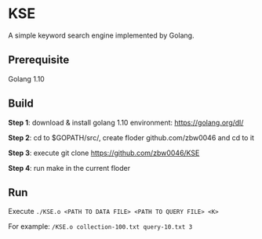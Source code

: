 # KSE
A simple keyword search engine implemented by Golang.

## Prerequisite
Golang 1.10

## Build

**Step 1**: download & install golang 1.10 environment: https://golang.org/dl/

**Step 2**: cd to $GOPATH/src/, create floder github.com/zbw0046 and cd to it

**Step 3**: execute git clone https://github.com/zbw0046/KSE

**Step 4**: run make in the current floder

## Run
Execute ```./KSE.o <PATH TO DATA FILE> <PATH TO QUERY FILE> <K>```

For example:
```/KSE.o collection-100.txt query-10.txt 3```
